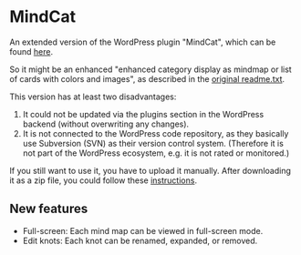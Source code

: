 # MindCat

An extended version of the WordPress plugin "MindCat", which can be found [here](https://wordpress.com/plugins/mindcat).

So it might be an enhanced "enhanced category display as mindmap or list of cards with colors and images", as described in the [original readme.txt](readme.txt).

This version has at least two disadvantages:

1. It could not be updated via the plugins section in the WordPress backend (without overwriting any changes).
2. It is not connected to the WordPress code repository, as they basically use Subversion (SVN) as their version control system. (Therefore it is not part of the WordPress ecosystem, e.g. it is not rated or monitored.)

If you still want to use it, you have to upload it manually. After downloading it as a zip file, you could follow these [instructions](https://wordpress.com/support/plugins/install-a-plugin/#install-a-plugin-with-a-zip-file).

## New features

- Full-screen: Each mind map can be viewed in full-screen mode.
- Edit knots: Each knot can be renamed, expanded, or removed.